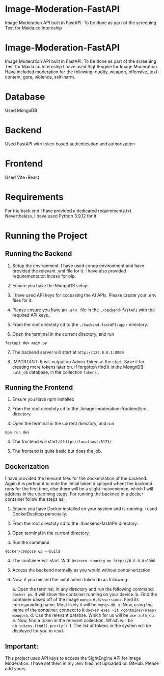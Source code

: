 # Image-Moderation-FastAPI
Image Moderation API built in FastAPI. To be done as part of the screening Test for Maida.co Internship
# Image-Moderation-FastAPI
Image Moderation API built in FastAPI. To be done as part of the screening Test for Maida.co Internship
I have used SightEngine for Image Moderation. Have included moderation for the following:
nudity, weapon, offensive, text-content, gore, violence, self-harm.

# Database
Used MongoDB

# Backend
Used FastAPI with token based authentication and authorization

# Frontend
Used Vite+React

# Requirements
For the back end I have provided a dedicated requirements.txt. Nevertheless, I have used Python 3.9.12 for it


# Running the Project

## Running the Backend

1. Setup the environment. I have used conda environment and have provided the relevant .yml file for it. I have also provided requirements.txt incase for pip.

2. Ensure you have the MongoDB setup.

3. I have used API keys for accessing the AI APIs. Please create your .env files for it.

4. Please ensure you have an `.env.` file in the `./backend-fastAPI` with the required API keys.

5. From the root directoty cd to the `./backend-fastAPI/app/` directory.

6. Open the terminal in the current directory, and run 

`fastapi dev main.py`

7. The backend server will start at `http://127.0.0.1:8000`

8. IMPORTANT: It will output an Admin Token at the start. Save it for creating more tokens later on. If forgotten find it in the MongoDB `auth_db` database, in the collection `tokens` .

## Running the Frontend

1. Ensure you have npm installed

2. From the root directoty cd to the ./image-moderation-frontend/src directory.

3. Open the terminal in the current directory, and run 

`npm run dev`

4. The frontend will start at `http://localhost:5173/`

5. The frontend is quite basic but does the job.

## Dockerization
I have provided the relevant files for the dockerization of the backend.
Again it is pertinent to note the initial token displayed whent the backend runs for the first time, else there will be a slight incovenience, which I will address in the upcoming steps.
For running the backned in a docker container follow the steps as:

1. Ensure you have Docker installed on your system and is running. I used DockerDesktop personally.

1. From the root directoty cd to the ./backend-fastAPI/ directory.

2. Open terminal in the current directory.

3. Run the command 

`docker-compose up --build`

4. The container will start. With `Uvicorn running on http://0.0.0.0:8000`

5. Access the backend normally as you would without containerization.

6. Now, if you missed the inital admin token do as following:

    a. Open the terminal, in any directory and run the following command:
    `docker ps`. It will show the container running on your device.
    b. Find the container based off of the image `mongo:6.0/<version>`. Find its corresponding name. Most likely it will be `mongo-db`.
    c. Now, using the name of the container, connect to it
    `docker exec -it <container-name> mongosh`.
    d. Use the relevant databse. Which for us will be `use auth_db`.
    e. Now, find a token in the relevant collection. Which will be ` db.tokens.find().pretty()`.
    f. The list of tokens in the system will be displayed for you to read.

## Important:
This project uses API keys to access the SightEngine API for Image Moderation. I have set them in my .env files not uploaded on GitHub. Please add yours.


